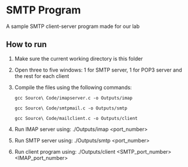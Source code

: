 # SMTP Program

A sample SMTP client-server program made for our lab

## How to run

1. Make sure the current working directory is this folder

2. Open three to five windows: 1 for SMTP server, 1 for POP3 server and the rest for each client

3. Compile the files using the following commands:

    `gcc Source\ Code/imapserver.c -o Outputs/imap`

    `gcc Source\ Code/smtpmail.c -o Outputs/smtp`

    `gcc Source\ Code/mailclient.c -o Outputs/client`

4. Run IMAP server using: ./Outputs/imap \<port\_number\>

5. Run SMTP server using: ./Outputs/smtp \<port\_number\>

6. Run client program using: ./Outputs/client \<SMTP\_port\_number\> \<IMAP\_port\_number\>
